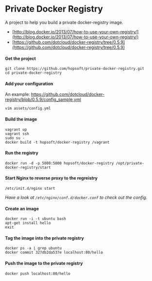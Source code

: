 # Private Docker Registry

A project to help you build a private docker-registry image.

* [http://blog.docker.io/2013/07/how-to-use-your-own-registry/](http://blog.docker.io/2013/07/how-to-use-your-own-registry/)
* [https://github.com/dotcloud/docker-registry/tree/0.5.9](https://github.com/dotcloud/docker-registry/tree/0.5.9)

#### Get the project

```
git clone https://github.com/hopsoft/private-docker-registry.git
cd private-docker-registry
```

#### Add your configuration

An example: https://github.com/dotcloud/docker-registry/blob/0.5.9/config_sample.yml

```
vim assets/config.yml
```

#### Build the image

```
vagrant up
vagrant ssh
sudo su -
docker build -t hopsoft/docker-registry /vagrant
```

#### Run the registry

```
docker run -d -p 5000:5000 hopsoft/docker-registry /opt/private-docker-registry/start
```

#### Start Nginx to reverse proxy to the regreistry

```
/etc/init.d/nginx start
```

_Have a look at `/etc/nginx/conf.d/docker.conf` to check out the config._

#### Create an image

```
docker run -i -t ubuntu bash
apt-get install hello
exit
```

#### Tag the image into the private registry

```
docker ps -a | grep ubuntu
docker commit 327db2da537e localhost:80/hello
```

#### Push the image to the private registry

```
docker push localhost:80/hello
```


